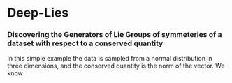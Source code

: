 # Deep-Lies

### Discovering the Generators of Lie Groups of symmeteries of a dataset with respect to a conserved quantity

In this simple example the data is sampled from a normal distribution in three dimensions, and the conserved quantity is the norm of the vector. We know 
